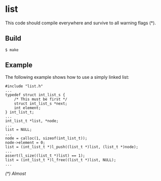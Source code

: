 list
====

This code should compile everywhere and survive to all warning flags (*).

## Build ##

	$ make

## Example ##

The following example shows how to use a simply linked list:

	#include "list.h"
	...
	typedef struct int_list_s {
		/* This must be first */
		struct int_list_s *next;
		int element;
	} int_list_t;
	...
	int_list_t *list, *node;
	...
	list = NULL;
	...
	node = calloc(1, sizeof(int_list_t));
	node->element = 0;
	list = (int_list_t *)l_push((list_t *)list, (list_t *)node);
	...
	assert(l_size((list_t *)list) == 1);
	list = (int_list_t *)l_free((list_t *)list, NULL);
	...


_(*) Almost_

